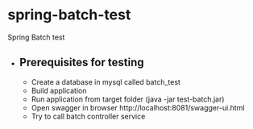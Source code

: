 # spring-batch-test
Spring Batch test

- Prerequisites for testing
    -
    - Create a database in mysql called batch_test
    - Build application
    - Run application from target folder (java -jar test-batch.jar) 
    - Open swagger in browser http://localhost:8081/swagger-ui.html
    - Try to call batch controller service
